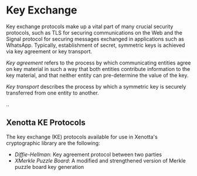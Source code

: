 # Key Exchange

Key exchange protocols make up a vital part of many crucial security protocols, such as TLS for securing communications on the Web and the Signal protocol for securing messages exchanged in applications such as WhatsApp. Typically, establishment of secret, symmetric keys is achieved via key agreement or key transport. 

*Key agreement* refers to the process by which communicating entities agree on key material in such a way that both entities contribute information to the key material, and that neither entity can pre-determine the value of the key. 

*Key transport* describes the process by which a symmetric key is securely transferred from one entity to another.

..

## Xenotta KE Protocols

The key exchange (KE) protocols available for use in Xenotta's cryptographic library are the following:

- *Diffie-Hellman*: Key agreement protocol between two parties
- *XMerkle Puzzle Board*: A modified and strengthened version of Merkle puzzle board key generation
